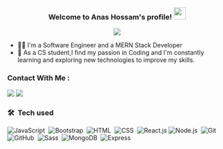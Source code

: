 

<h3 align="center">
  Welcome to Anas Hossam's profile!
  <img src="https://media.giphy.com/media/hvRJCLFzcasrR4ia7z/giphy.gif" width="28">
</h3>

<!-- Typing SVG by DenverCoder1 - https://github.com/DenverCoder1/readme-typing-svg -->
<p align="center">
  <a href="https://github.com/DenverCoder1/readme-typing-svg"><img src="https://readme-typing-svg.herokuapp.com/?lines=MERN-Stack%20Developer;Software%20Engineer&font=Fira%20Code&center=true&width=440&height=45&color=f75c7e&vCenter=true&size=22"></a>
</p> 

- 👨‍💻 I'm a Software Engineer and a MERN Stack Developer
- 💬 As a CS student,I find my passion in Coding and I'm constantly learning and exploring new technologies to improve my skills. 


### Contact With Me :

<a href="https://www.linkedin.com/in/anas-hossam-704276216/" target="_blank"><img src="https://img.shields.io/badge/-Anas%20Hossam-0077B5?style=for-the-badge&logo=Linkedin&logoColor=white"/></a>
<a href="https://www.facebook.com/Anas11hossam/" target="_blank"><img src="https://img.shields.io/badge/-Anas%20Hossam-0077B5?style=for-the-badge&logo=Facebook&logoColor=white"/></a>
### 🛠 &nbsp;Tech used
![JavaScript](https://img.shields.io/badge/-JavaScript-05122A?style=flat&logo=javascript)&nbsp;
![Bootstrap](https://img.shields.io/badge/-Bootstrap-05122A?style=flat&logo=bootstrap&logoColor=563D7C)&nbsp;
![HTML](https://img.shields.io/badge/-HTML-05122A?style=flat&logo=HTML5)&nbsp;
![CSS](https://img.shields.io/badge/-CSS-05122A?style=flat&logo=CSS3&logoColor=1572B6)&nbsp;
![React.js](https://img.shields.io/badge/-React-05122A?style=flat&logo=react)
![Node.js](https://img.shields.io/badge/-Node.js-05122A?style=flat&logo=node.js&logoColor=339933)&nbsp;
![Git](https://img.shields.io/badge/-Git-05122A?style=flat&logo=git)&nbsp;
![GitHub](https://img.shields.io/badge/-GitHub-05122A?style=flat&logo=github)&nbsp;
![Sass](https://img.shields.io/badge/-Sass-05122A?style=flat&logo=sass)&nbsp;
![MongoDB](https://img.shields.io/badge/-MongoDB-05122A?style=flat&logo=MongoDB)&nbsp;
![Express](https://img.shields.io/badge/-Express%20-05122A?style=flat&logo=express)&nbsp;




